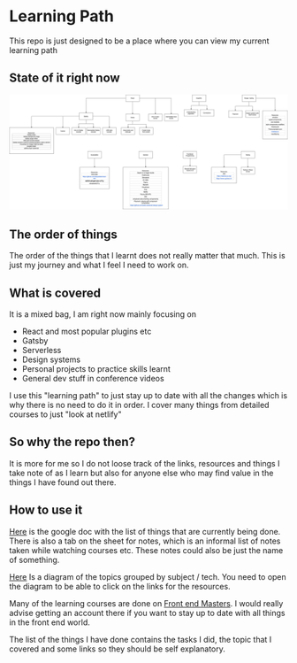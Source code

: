 # Learning Path

This repo is just designed to be a place where you can view my current learning path

## State of it right now
![learning path](./path.png)

## The order of things

The order of the things that I learnt does not really matter that much. This is just my journey and what I feel I need to work on.

## What is covered

It is a mixed bag, I am right now mainly focusing on

- React and most popular plugins etc
- Gatsby
- Serverless
- Design systems
- Personal projects to practice skills learnt
- General dev stuff in conference videos

I use this "learning path" to just stay up to date with all the changes which is why there is no need to do it in order. I cover many things from detailed courses to just "look at netlify"

## So why the repo then?

It is more for me so I do not loose track of the links, resources and things I take note of as I learn but also for anyone else who may find value in the things I have found out there.

## How to use it

[Here](https://docs.google.com/spreadsheets/d/1AE_pTdam834bY3tTOUYwoBClUhHo1IqwUCSte5XpACc/edit?usp=sharing) is the google doc with the list of things that are currently being done. There is also a tab on the sheet for notes, which is an informal list of notes taken while watching courses etc. These notes could also be just the name of something.

[Here](https://drive.google.com/file/d/1goXerxrahl2MmfpI_cyDzN8Kk1rEbc3o/view?usp=sharing) Is a diagram of the topics grouped by subject / tech. You need to open the diagram to be able to click on the links for the resources.

Many of the learning courses are done on [Front end Masters](http://frontendmasters.com). I would really advise getting an account there if you want to stay up to date with all things in the front end world.

The list of the things I have done contains the tasks I did, the topic that I covered and some links so they should be self explanatory.

